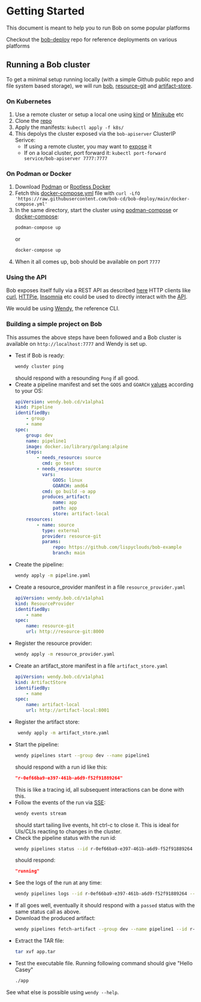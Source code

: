 # Getting Started

This document is meant to help you to run Bob on some popular platforms

Checkout the [bob-deploy](https://github.com/bob-cd/bob-deploy) repo for reference deployments on various platforms

## Running a Bob cluster

To get a minimal setup running locally (with a simple Github public repo and file system based storage), we will run [bob](https://github.com/bob-cd/bob), [resource-git](https://github.com/bob-cd/resource-git) and [artifact-store](https://github.com/bob-cd/artifact-local).

### On Kubernetes

1. Use a remote cluster or setup a local one using [kind](https://kind.sigs.k8s.io/) or [Minikube](https://minikube.sigs.k8s.io/docs/) etc
1. Clone the [repo](https://github.com/bob-cd/bob-deploy)
1. Apply the manifests: `kubectl apply -f k8s/`
1. This depolys the cluster exposed via the `bob-apiserver` ClusterIP Serivce:
    - If using a remote cluster, you may want to [expose](https://kubernetes.io/docs/tutorials/stateless-application/expose-external-ip-address/) it
    - If on a local cluster, port forward it: `kubectl port-forward service/bob-apiserver 7777:7777`

### On Podman or Docker

1. Download [Podman](https://podman.io/getting-started/installation) or [Rootless Docker](https://docs.docker.com/engine/security/rootless/)
1. Fetch this [docker-compose.yml](https://github.com/bob-cd/bob-deploy/blob/main/docker-compose.yml) file with `curl -LfO 'https://raw.githubusercontent.com/bob-cd/bob-deploy/main/docker-compose.yml'`
1. In the same directory, start the cluster using [podman-compose](https://github.com/containers/podman-compose#installation) or [docker-compose](https://docs.docker.com/compose/):
    ```bash
    podman-compose up
    ```
    or
    ```bash
    docker-compose up
    ```
1. When it all comes up, bob should be available on port `7777`

### Using the API

Bob exposes itself fully via a REST API as described [here](https://bob-cd.github.io/pages/api-reference.html)
HTTP clients like [curl](https://curl.haxx.se/), [HTTPie](https://httpie.org/), [Insomnia](https://insomnia.rest/) etc could be used to directly interact with the [API](api.md).

We would be using [Wendy](cli.md#wendy), the reference CLI.

### Building a simple project on Bob

This assumes the above steps have been followed and a Bob cluster is available on `http://localhost:7777` and Wendy is set up.

- Test if Bob is ready:
    ```bash
    wendy cluster ping
    ```
    should respond with a resounding `Pong` if all good.
- Create a pipeline manifest and set the `GOOS` and `GOARCH` [values](https://golang.org/doc/install/source#environment) according to your OS:
    ```yaml title="pipeline.yaml" linenums="1"
    apiVersion: wendy.bob.cd/v1alpha1
    kind: Pipeline
    identifiedBy:
        - group
        - name
    spec:
        group: dev
        name: pipeline1
        image: docker.io/library/golang:alpine
        steps:
            - needs_resource: source
              cmd: go test
            - needs_resource: source
              vars:
                  GOOS: linux
                  GOARCH: amd64
              cmd: go build -o app
              produces_artifact:
                  name: app
                  path: app
                  store: artifact-local
        resources:
            - name: source
              type: external
              provider: resource-git
              params:
                  repo: https://github.com/lispyclouds/bob-example
                  branch: main
    ```
- Create the pipeline:
    ```bash
    wendy apply -m pipeline.yaml
    ```
- Create a resource_provider manifest in a file `resource_provider.yaml`
    ```yaml title="resource_provider.yaml" linenums="1"
    apiVersion: wendy.bob.cd/v1alpha1
    kind: ResourceProvider
    identifiedBy:
        - name
    spec:
        name: resource-git
        url: http://resource-git:8000
    ```
- Register the resource provider:
    ```bash
    wendy apply -m resource_provider.yaml
    ```
- Create an artifact_store manifest in a file `artifact_store.yaml`
    ```yaml title="artifact_store.yaml" linenums="1"
    apiVersion: wendy.bob.cd/v1alpha1
    kind: ArtifactStore
    identifiedBy:
        - name
    spec:
        name: artifact-local
        url: http://artifact-local:8001
    ```
- Register the artifact store:
    ```bash
     wendy apply -m artifact_store.yaml
    ```
- Start the pipeline:
    ```bash
    wendy pipelines start --group dev --name pipeline1
    ```
    should respond with a run id like this:
    ```json
    "r-0ef66ba9-e397-461b-a6d9-f52f91889264"
    ```
    This is like a tracing id, all subsequent interactions can be done with this.
- Follow the events of the run via [SSE](https://en.wikipedia.org/wiki/Server-sent_events):
    ```bash
    wendy events stream
    ```
    should start tailing live events, hit ctrl-c to close it.
    This is ideal for UIs/CLIs reacting to changes in the cluster.
- Check the pipeline status with the run id:
    ```bash
    wendy pipelines status --id r-0ef66ba9-e397-461b-a6d9-f52f91889264
    ```
    should respond:
    ```json
    "running"
    ```
- See the logs of the run at any time:
    ```bash
    wendy pipelines logs --id r-0ef66ba9-e397-461b-a6d9-f52f91889264 --offset 0 --lines 50
    ```
- If all goes well, eventually it should respond with a `passed` status with the same status call as above.
- Download the produced artifact:
    ```bash
    wendy pipelines fetch-artifact --group dev --name pipeline1 --id r-0ef66ba9-e397-461b-a6d9-f52f91889264 --store-name artifact-local --artifact-name app
    ```
- Extract the TAR file:
    ```bash
    tar xvf app.tar
    ```
- Test the executable file. Running following command should give "Hello Casey"
    ```bash
    ./app
    ```

See what else is possible using `wendy --help`.

